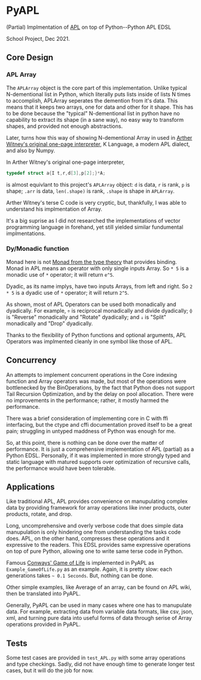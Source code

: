 # PyAPL
(Partial) Implmentation of [APL](https://aplwiki.com/wiki/Main_Page) on top of Python--Python APL EDSL

School Project, Dec 2021.

## Core Design
### APL Array
The `APLArray` object is the core part of this implementation. Unlike typical N-dementional list in Python, which 
literally puts lists inside of lists N times to accomplish, APLArray seperates the demention from it's data. This means
that it keeps two arrays, one for data and other for it shape. This has to be done because the "typical" N-dementional list
in python have no capability to extract its shape (in a sane way), no easy way to transform shapes, and provided not enough 
abstractions. 

Later, turns how this way of showing N-dementional Array in used in [Arther Witney's original one-page 
interpreter](https://code.jsoftware.com/wiki/Essays/Incunabulum), K Language, a modern APL dialect, and 
also by Numpy. 


In Arther Witney's original one-page interpreter, 
```c
typedef struct a{I t,r,d[3],p[2];}*A;
```
is almost equivlant to this project's `APLArray` object: `d` is data, `r` is rank, `p` is shape; 
`.arr` is data, `len(.shape)` is rank, `.shape` is shape in `APLArray`.

Arther Witney's terse C code is very cryptic, but, thankfully, I was able to understand his implmentation of 
Array. 

It's a big suprise as I did not researched the implementations of vector programming language in
forehand, yet still yielded similar fundumental implmentations.

### Dy/Monadic function
Monad here is not [Monad from the type theory](https://wiki.haskell.org/Monad) that provides binding. Monad in APL means an operator
with only single inputs Array. So `* 5` is a monadic use of `*` operator; it will return `e^5`. 

Dyadic, as its name implys, have two inputs Arrays, from left and right. So `2 * 5` is a dyadic use
of `*` operator; it will return `2^5`. 

As shown, most of APL Operators can be used both monadically and dyadically. For example, `÷` is
reciprocal monadically and divide dyadically; `⌽` is "Reverse" monadically and "Rotate" dyadically; and 
`↓` is "Split" monadically and "Drop" dyadically. 

Thanks to the flexibility of Python functions and optional arguments, APL Operators was implmented
cleanly in one symbol like those of APL. 

## Concurrency
An attempts to implement concurrent operations in the Core indexing function and Array operators was made, but most of the operations
were bottlenecked by the BinOperations, by the fact that Python does not support Tail Recursion Optimization, and by the delay
on pool allocation. There were no improvements in the performance; rather, it mostly harmed the performance. 


There was a brief consideration of implementing core in C with ffi interfacing, but the ctype and cffi documentation
proved itself to be a great pain; struggling in untyped maddness of Python was enough for me.

So, at this point, there is nothing can be done over the matter of performance. It is just a comprehensive implementation 
of APL (partial) as a Python EDSL. Personally, if it was implemented in more strongly typed and static language with matured 
supports over optimization of recursive calls, the performance would have been tolerable. 


## Applications
Like traditional APL, APL provides convenience on manupulating complex data by providing
framework for array operations like inner products, outer products, rotate, and drop. 

Long, uncomprehensive and overly verbose code that does simple data manupulation is only hindering one
from understanding the tasks code does. APL, on the other hand, compresses these operations
and it expressive to the readers. This EDSL provides same expressive operations on top of pure
Python, allowing one to write same terse code in Python. 

Famous [Conways' Game of Life](https://en.wikipedia.org/wiki/Conway%27s_Game_of_Life) is implemented in
PyAPL as `Example_GameOfLife.py` as an example. Again, it is pretty slow: each generations takes `~ 0.1 Seconds`. But, nothing can be done. 

Other simple examples, like Average of an array, can be found on APL wiki, then be translated into PyAPL.

Generally, PyAPL can be used in many cases where one has to manupulate data. For example, extracting data
from variable data formats, like csv, json, xml, and turning pure data into useful forms of data
through serise of Array operations provided in PyAPL.

## Tests
Some test cases are provided in `test_APL.py` with some array operations and type checkings. Sadly, did not
have enough time to generate longer test cases, but it will do the job for now. 